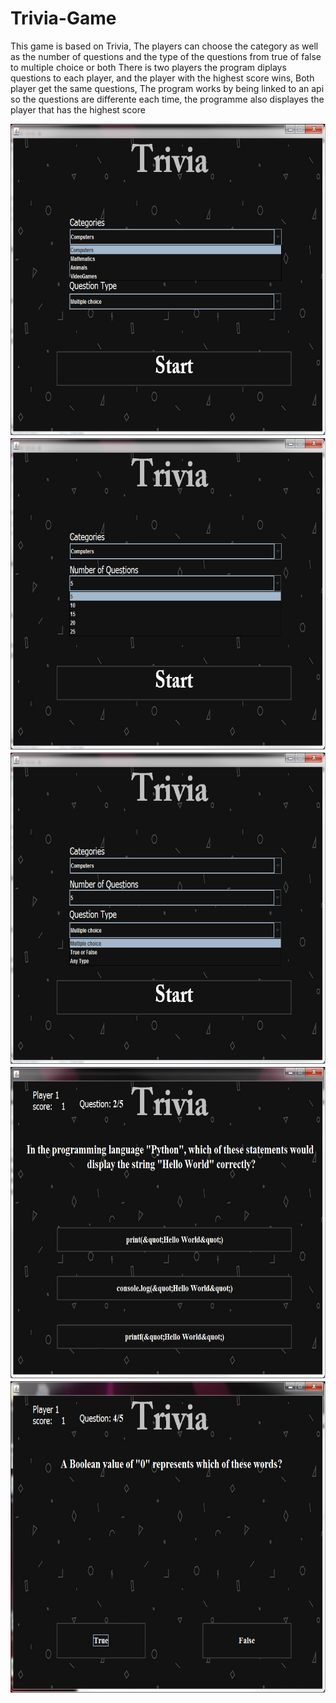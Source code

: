 # Trivia-Game
This game is based on Trivia, The players can choose the category as well as the number of questions and the type of the questions from true of false to multiple choice or both 
There is two players
the program diplays questions to each player, and the player with the highest score wins, Both player get the same questions, 
The program works by being linked to an api so the questions are differente each time, the programme also displayes the player that has the highest score 


<img src="https://github.com/404dn/Trivia-Game/blob/master/Pictuers/1.png" width="750" height="500">

<img src="https://github.com/404dn/Trivia-Game/blob/master/Pictuers/2.png" width="750" height="500">

<img src="https://github.com/404dn/Trivia-Game/blob/master/Pictuers/3.png" width="750" height="500">

<img src="https://github.com/404dn/Trivia-Game/blob/master/Pictuers/4.png" width="750" height="500">

<img src="https://github.com/404dn/Trivia-Game/blob/master/Pictuers/5.png" width="750" height="500">
